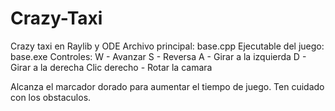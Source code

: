 # Crazy-Taxi
Crazy taxi en Raylib y ODE
Archivo principal: base.cpp
Ejecutable del juego: base.exe
Controles:
W - Avanzar
S - Reversa
A - Girar a la izquierda
D - Girar a la derecha
Clic derecho - Rotar la camara

Alcanza el marcador dorado para aumentar el tiempo de juego. Ten cuidado con los obstaculos.
